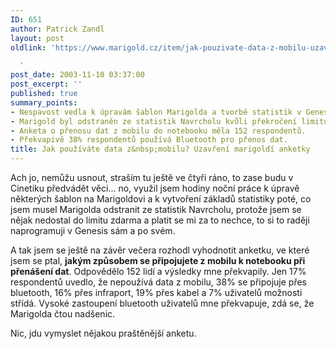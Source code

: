 ```yaml
---
ID: 651
author: Patrick Zandl
layout: post
oldlink: 'https://www.marigold.cz/item/jak-pouzivate-data-z-mobilu-uzavreni-marigoldi-anketky

  '
post_date: 2003-11-10 03:37:00
post_excerpt: ''
published: true
summary_points:
- Nespavost vedla k úpravám šablon Marigolda a tvorbě statistik v Genesis.
- Marigold byl odstraněn ze statistik Navrcholu kvůli překročení limitu zdarma.
- Anketa o přenosu dat z mobilu do notebooku měla 152 respondentů.
- Překvapivě 38% respondentů používá Bluetooth pro přenos dat.
title: Jak používáte data z&nbsp;mobilu? Uzavření marigoldí anketky
---
```


<p>
Ach jo, nemůžu usnout, straším tu ještě ve čtyři ráno, to zase budu v Cinetiku předvádět věci... no, využil jsem hodiny noční práce k úpravě některých šablon na Marigoldovi a k vytvoření základů statistiky poté, co jsem musel Marigolda odstranit ze statistik&#160;Navrcholu, protože jsem se nějak nedostal do limitu zdarma a platit se mi za to nechce, to si to raději naprogramuji v Genesis sám a po svém. </p>

<p>
A tak jsem se ještě na závěr večera rozhodl vyhodnotit anketku, ve které jsem se ptal, <STRONG>jakým způsobem se připojujete z mobilu k notebooku při přenášení dat</STRONG>. Odpovědělo 152 lidí a výsledky mne překvapily. Jen 17% respondentů uvedlo, že nepoužívá data z mobilu, 38% se připojuje přes bluetooth, 16% přes infraport, 19% přes kabel a 7% uživatelů možnosti střídá. Vysoké zastoupení bluetooth uživatelů mne překvapuje, zdá se, že Marigolda čtou nadšenic. </p>

<p>
Nic, jdu vymyslet nějakou praštěnější anketu. </p>